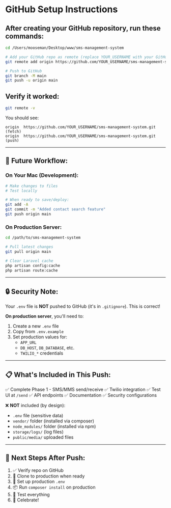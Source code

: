 # GitHub Setup Instructions

## After creating your GitHub repository, run these commands:

```bash
cd /Users/mooseman/Desktop/www/sms-management-system

# Add your GitHub repo as remote (replace YOUR_USERNAME with your GitHub username)
git remote add origin https://github.com/YOUR_USERNAME/sms-management-system.git

# Push to GitHub
git branch -M main
git push -u origin main
```

## Verify it worked:
```bash
git remote -v
```

You should see:
```
origin  https://github.com/YOUR_USERNAME/sms-management-system.git (fetch)
origin  https://github.com/YOUR_USERNAME/sms-management-system.git (push)
```

---

## 🎯 Future Workflow:

### On Your Mac (Development):
```bash
# Make changes to files
# Test locally

# When ready to save/deploy:
git add -A
git commit -m "Added contact search feature"
git push origin main
```

### On Production Server:
```bash
cd /path/to/sms-management-system

# Pull latest changes
git pull origin main

# Clear Laravel cache
php artisan config:cache
php artisan route:cache
```

---

## 🔒 Security Note:

Your `.env` file is **NOT** pushed to GitHub (it's in `.gitignore`). This is correct!

**On production server**, you'll need to:
1. Create a new `.env` file
2. Copy from `.env.example`
3. Set production values for:
   - `APP_URL`
   - `DB_HOST`, `DB_DATABASE`, etc.
   - `TWILIO_*` credentials

---

## 📋 What's Included in This Push:

✅ Complete Phase 1 - SMS/MMS send/receive
✅ Twilio integration
✅ Test UI at `/send`
✅ API endpoints
✅ Documentation
✅ Security configurations

❌ **NOT** included (by design):
- `.env` file (sensitive data)
- `vendor/` folder (installed via composer)
- `node_modules/` folder (installed via npm)
- `storage/logs/` (log files)
- `public/media/` uploaded files

---

## 🎉 Next Steps After Push:

1. ✅ Verify repo on GitHub
2. 🚀 Clone to production when ready
3. 🔧 Set up production `.env`
4. 📦 Run `composer install` on production
5. 🧪 Test everything
6. 🎊 Celebrate!

